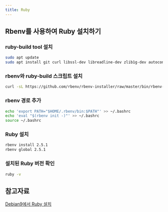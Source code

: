 ```yaml
---
title: Ruby
---
```


## Rbenv를 사용하여 Ruby 설치하기

### ruby-build tool  설치

```bash
sudo apt update
sudo apt install git curl libssl-dev libreadline-dev zlib1g-dev autoconf bison build-essential libyaml-dev libreadline-dev libncurses5-dev libffi-dev libgdbm-dev
```

### rbenv와 ruby-build 스크립트 설치

```bash
curl -sL https://github.com/rbenv/rbenv-installer/raw/master/bin/rbenv-installer | bash -
```

### rbenv 경로 추가

```bash
echo 'export PATH="$HOME/.rbenv/bin:$PATH"' >> ~/.bashrc
echo 'eval "$(rbenv init -)"' >> ~/.bashrc
source ~/.bashrc
```

### Ruby 설치

```bash
rbenv install 2.5.1
rbenv global 2.5.1
```

### 설치된 Ruby 버전 확인

```bash
ruby -v
```

## 참고자료

[Debian9에서 Ruby 설치](https://linuxize.com/post/how-to-install-ruby-on-debian-9/)
